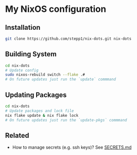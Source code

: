 # My NixOS configuration

## Installation 

```bash
git clone https://github.com/stepp1/nix-dots.git nix-dots
```

## Building System
```bash
cd nix-dots
# Update config
sudo nixos-rebuild switch --flake .#
# On future updates just run the `update` commmand
```

## Updating Packages
```bash
cd nix-dots
# Update packages and lock file 
nix flake update & nix flake lock
# On future updates just run the `update-pkgs` commmand
```

## Related
- How to manage secrets (e.g. ssh keys)? See [SECRETS.md](SECRETS.md)
